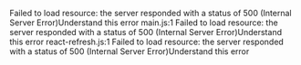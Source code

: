 Failed to load resource: the server responded with a status of 500 (Internal Server Error)Understand this error
main.js:1 Failed to load resource: the server responded with a status of 500 (Internal Server Error)Understand this error
react-refresh.js:1 Failed to load resource: the server responded with a status of 500 (Internal Server Error)Understand this error
